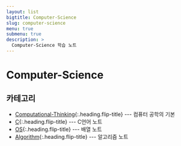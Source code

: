 ```yaml
---
layout: list
bigtitle: Computer-Science
slug: computer-science
menu: true
submenu: true
description: >
  Computer-Science 학습 노트
---
```


# Computer-Science

## 카테고리

* [Computational-Thinking]{:.heading.flip-title} --- 컴퓨터 공학의 기본
* [C]{:.heading.flip-title} --- C언어 노트
* [OS]{:.heading.flip-title} --- 배열 노트
* [Algorithm]{:.heading.flip-title} --- 알고리즘 노트

[Computational-Thinking]: /computational-thinking/
[C]: /c/
[OS]: /os/
[Algorithm]: /algorithm/





